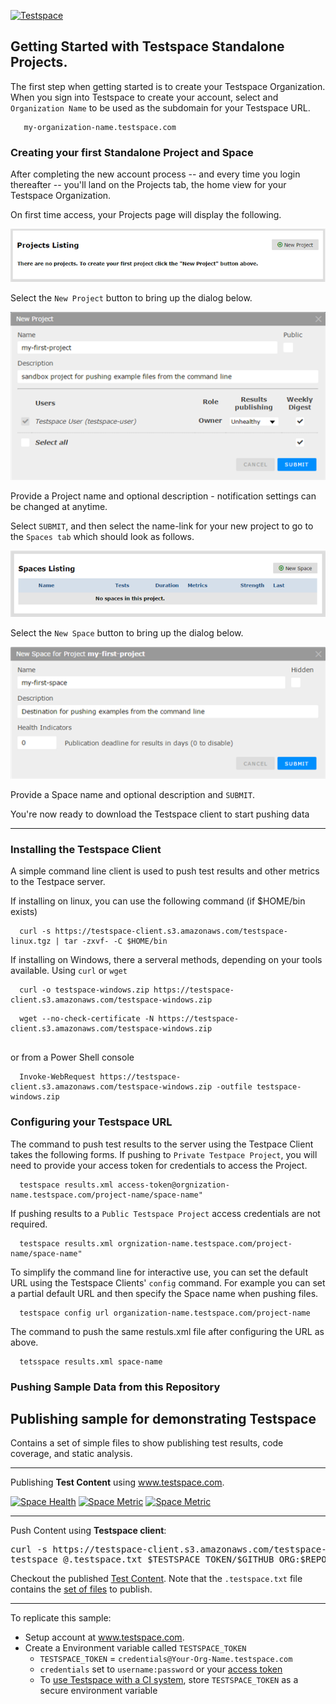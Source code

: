 [![Testspace](http://www.testspace.com/img/Testspace.png)](http://www.testspace.com)

## Getting Started with Testspace Standalone Projects.

The first step when getting started is to create your Testspace Organization. When you sign into Testspace to create your account, select and `Organization Name` to be used as the subdomain for your Testspace URL.

```
   my-organization-name.testspace.com
```

### Creating your first Standalone Project and Space

After completing the new account process -- and every time you login thereafter -- you'll land on the Projects tab, the home view for your Testspace Organization.

On first time access, your Projects page will display the following.

![New Organization](images/new-org-projects-tab.png)

Select the `New Project` button to bring up the dialog below.

![New Project Dialog](images/new-project-dialog.png)

Provide a Project name and optional description - notification settings can be changed at anytime. 

Select `SUBMIT`, and then select the name-link for your new project to go to the `Spaces tab` which should look as follows.

![New Project Spaces Tab](images/new-project-spaces-tab.png)

Select the `New Space` button to bring up the dialog below.

![New Space Diaglg](images/new-space-dialog.png)

Provide a Space name and optional description and `SUBMIT`.

You're now ready to download the Testspace client to start pushing data

---
### Installing the Testspace Client

A simple command line client is used to push test results and other metrics to the Testpace server.

If installing on linux, you can use the following command (if $HOME/bin exists)
```
  curl -s https://testspace-client.s3.amazonaws.com/testspace-linux.tgz | tar -zxvf- -C $HOME/bin

```

If installing on Windows, there a serveral methods, depending on your tools available. Using `curl` or `wget`

```
  curl -o testspace-windows.zip https://testspace-client.s3.amazonaws.com/testspace-windows.zip
```
```
  wget --no-check-certificate -N https://testspace-client.s3.amazonaws.com/testspace-windows.zip
  
```
or from a Power Shell console
```
  Invoke-WebRequest https://testspace-client.s3.amazonaws.com/testspace-windows.zip -outfile testspace-windows.zip
```

### Configuring your Testspace URL
The command to push test results to the server using the Testpace Client takes the following forms.  If pushing to `Private Testpace Project`, you will need to provide your access token for credentials to access the Project.
```
  testspace results.xml access-token@orgnization-name.testspace.com/project-name/space-name"
```
If pushing results to a `Public Testspace Project` access credentials are not required.
```
  testspace results.xml orgnization-name.testspace.com/project-name/space-name"
```
To simplify the command line for interactive use, you can set the default URL using the Testspace Clients' `config` command. For example you can set a partial default URL and then specify the Space name when pushing files.
```
  testspace config url organization-name.testspace.com/project-name
```
The command to push the same restuls.xml file after configuring the URL as above.
```
  tetsspace results.xml space-name
```

### Pushing Sample Data from this Repository






## Publishing sample for demonstrating Testspace 

Contains a set of simple files to show publishing test results, code coverage, and static analysis. 

***

Publishing **Test Content** using www.testspace.com.

[![Space Health](https://samples.testspace.com/spaces/833/badge)](https://samples.testspace.com/spaces/833 "Test Cases")
[![Space Metric](https://samples.testspace.com/spaces/833/metrics/833/badge)](https://samples.testspace.com/spaces/833/schema/Code%20Coverage "Code Coverage (lines)")
[![Space Metric](https://samples.testspace.com/spaces/833/metrics/834/badge)](https://samples.testspace.com/spaces/833/schema/Static%20Analysis "Static Analysis (issues)")


***

Push Content using **Testspace client**: 

<pre>
curl -s https://testspace-client.s3.amazonaws.com/testspace-linux.tgz | sudo tar -zxvf- -C /usr/local/bin
testspace @.testspace.txt $TESTSPACE_TOKEN/$GITHUB_ORG:$REPO_NAME/$BRANCH_NAME#$BUILD_NUMBER
</pre> 

Checkout the published [Test Content](https://samples.testspace.com/projects/testspace-samples:getting.started). Note that the `.testspace.txt` file contains the [set of files](http://help.testspace.com/how-to:publish-content#publishing-via-content-list-file) to publish. 

***

To replicate this sample: 
  - Setup account at www.testspace.com.
  - Create a Environment variable called `TESTSPACE_TOKEN`
     - `TESTSPACE_TOKEN` = `credentials@Your-Org-Name.testspace.com`
     - `credentials` set to `username:password` or your [access token](http://help.testspace.com/reference:client-reference#login-credentials)
     - To [use Testspace with a CI system](http://help.testspace.com/how-to:add-to-ci-workflow), store `TESTSPACE_TOKEN` as a secure environment variable
 

